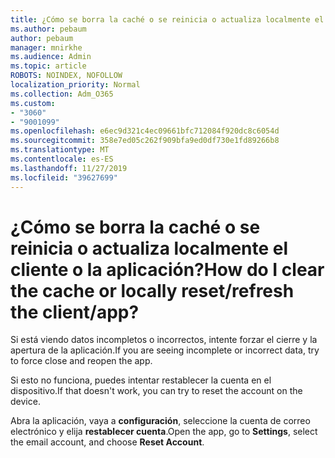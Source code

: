 ```yaml
---
title: ¿Cómo se borra la caché o se reinicia o actualiza localmente el cliente o la aplicación?
ms.author: pebaum
author: pebaum
manager: mnirkhe
ms.audience: Admin
ms.topic: article
ROBOTS: NOINDEX, NOFOLLOW
localization_priority: Normal
ms.collection: Adm_O365
ms.custom:
- "3060"
- "9001099"
ms.openlocfilehash: e6ec9d321c4ec09661bfc712084f920dc8c6054d
ms.sourcegitcommit: 358e7ed05c262f909bfa9ed0df730e1fd89266b8
ms.translationtype: MT
ms.contentlocale: es-ES
ms.lasthandoff: 11/27/2019
ms.locfileid: "39627699"
---
```

# <a name="how-do-i-clear-the-cache-or-locally-resetrefresh-the-clientapp"></a><span data-ttu-id="bfe16-102">¿Cómo se borra la caché o se reinicia o actualiza localmente el cliente o la aplicación?</span><span class="sxs-lookup"><span data-stu-id="bfe16-102">How do I clear the cache or locally reset/refresh the client/app?</span></span>

<span data-ttu-id="bfe16-103">Si está viendo datos incompletos o incorrectos, intente forzar el cierre y la apertura de la aplicación.</span><span class="sxs-lookup"><span data-stu-id="bfe16-103">If you are seeing incomplete or incorrect data, try to force close and reopen the app.</span></span>  

<span data-ttu-id="bfe16-104">Si esto no funciona, puedes intentar restablecer la cuenta en el dispositivo.</span><span class="sxs-lookup"><span data-stu-id="bfe16-104">If that doesn't work, you can try to reset the account on the device.</span></span>
 
<span data-ttu-id="bfe16-105">Abra la aplicación, vaya a **configuración**, seleccione la cuenta de correo electrónico y elija **restablecer cuenta**.</span><span class="sxs-lookup"><span data-stu-id="bfe16-105">Open the app, go to **Settings**, select the email account, and choose **Reset Account**.</span></span>